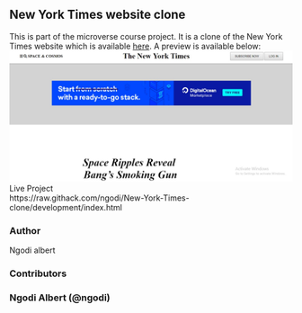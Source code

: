 <h2>New York Times website clone</h2>
This is part of the microverse course project.
It is a clone of the New York Times website which is available <a href="https://www.nytimes.com/2014/03/18/science/space/detection-of-waves-in-space-buttresses-landmark-theory-of-big-bang.html?_r=0">here</a>. A preview is available below:
<img src="nyt.jpg">
Live Project<br>
https://raw.githack.com/ngodi/New-York-Times-clone/development/index.html

<h3>Author</h3>
<p>Ngodi albert</p>

<h3>Contributors<h3>
<p>Ngodi Albert (@ngodi) </p>
